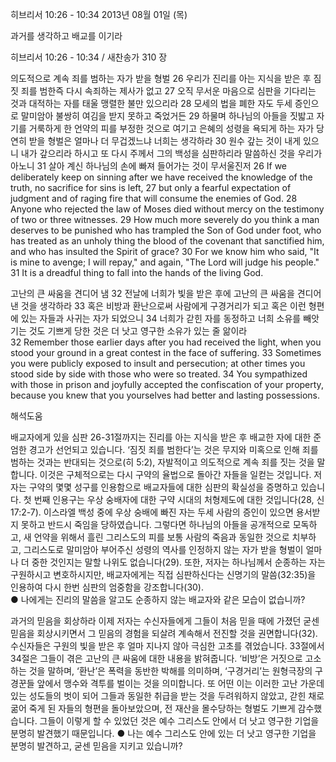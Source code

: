 히브리서 10:26 - 10:34 
2013년 08월 01일 (목)

과거를 생각하고 배교를 이기라



히브리서 10:26 - 10:34 / 새찬송가 310 장


의도적으로 계속 죄를 범하는 자가 받을 형벌
26 우리가 진리를 아는 지식을 받은 후 짐짓 죄를 범한즉 다시 속죄하는 제사가 없고 27 오직 무서운 마음으로 심판을 기다리는 것과 대적하는 자를 태울 맹렬한 불만 있으리라 28 모세의 법을 폐한 자도 두세 증인으로 말미암아 불쌍히 여김을 받지 못하고 죽었거든 29 하물며 하나님의 아들을 짓밟고 자기를 거룩하게 한 언약의 피를 부정한 것으로 여기고 은혜의 성령을 욕되게 하는 자가 당연히 받을 형벌은 얼마나 더 무겁겠느냐 너희는 생각하라 30 원수 갚는 것이 내게 있으니 내가 갚으리라 하시고 또 다시 주께서 그의 백성을 심판하리라 말씀하신 것을 우리가 아노니 31 살아 계신 하나님의 손에 빠져 들어가는 것이 무서울진저
26 If we deliberately keep on sinning after we have received the knowledge of the truth, no sacrifice for sins is left, 27 but only a fearful expectation of judgment and of raging fire that will consume the enemies of God. 28 Anyone who rejected the law of Moses died without mercy on the testimony of two or three witnesses. 29 How much more severely do you think a man deserves to be punished who has trampled the Son of God under foot, who has treated as an unholy thing the blood of the covenant that sanctified him, and who has insulted the Spirit of grace? 30 For we know him who said, "It is mine to avenge; I will repay," and again, "The Lord will judge his people." 31 It is a dreadful thing to fall into the hands of the living God.   

고난의 큰 싸움을 견디어 냄
32 전날에 너희가 빛을 받은 후에 고난의 큰 싸움을 견디어 낸 것을 생각하라 33 혹은 비방과 환난으로써 사람에게 구경거리가 되고 혹은 이런 형편에 있는 자들과 사귀는 자가 되었으니 34 너희가 갇힌 자를 동정하고 너희 소유를 빼앗기는 것도 기쁘게 당한 것은 더 낫고 영구한 소유가 있는 줄 앎이라  
32 Remember those earlier days after you had received the light, when you stood your ground in a great contest in the face of suffering. 33 Sometimes you were publicly exposed to insult and persecution; at other times you stood side by side with those who were so treated. 34 You sympathized with those in prison and joyfully accepted the confiscation of your property, because you knew that you yourselves had better and lasting possessions.

해석도움





배교자에게 있을 심판
26-31절까지는 진리를 아는 지식을 받은 후 배교한 자에 대한 준엄한 경고가 선언되고 있습니다. ‘짐짓 죄를 범한다’는 것은 무지와 미혹으로 인해 죄를 범하는 것과는 반대되는 것으로(히 5:2), 자발적이고 의도적으로 계속 죄를 짓는 것을 말합니다. 이것은 구체적으로는 다시 구약의 율법으로 돌아간 자들을 일컫는 것입니다. 저자는 구약의 몇몇 성구를 인용함으로 배교자들에 대한 심판의 확실성을 증명하고 있습니다. 첫 번째 인용구는 우상 숭배자에 대한 구약 시대의 처형제도에 대한 것입니다(28, 신 17:2-7). 이스라엘 백성 중에 우상 숭배에 빠진 자는 두세 사람의 증인이 있으면 용서받지 못하고 반드시 죽임을 당하였습니다. 그렇다면 하나님의 아들을 공개적으로 모독하고, 새 언약을 위해서 흘린 그리스도의 피를 보통 사람의 죽음과 동일한 것으로 치부하고, 그리스도로 말미암아 부어주신 성령의 역사를 인정하지 않는 자가 받을 형벌이 얼마나 더 중한 것인지는 말할 나위도 없습니다(29). 또한, 저자는 하나님께서 순종하는 자는 구원하시고 변호하시지만, 배교자에게는 직접 심판하신다는 신명기의 말씀(32:35)을 인용하여 다시 한번 심판의 엄중함을 강조합니다(30).  
● 나에게는 진리의 말씀을 알고도 순종하지 않는 배교자와 같은 모습이 없습니까?  

과거의 믿음을 회상하라
이제 저자는 수신자들에게 그들이 처음 믿을 때에 가졌던 굳센 믿음을 회상시키면서 그 믿음의 경험을 되살려 계속해서 전진할 것을 권면합니다(32). 수신자들은 구원의 빛을 받은 후 얼마 지나지 않아 극심한 고초를 겪었습니다. 33절에서 34절은 그들이 겪은 고난의 큰 싸움에 대한 내용을 밝혀줍니다. ‘비방’은 거짓으로 고소하는 것을 말하며, ‘환난’은 폭력을 동반한 박해를 의미하며, ‘구경거리’는 원형극장의 구경꾼들 앞에서 맹수와 격투를 벌이는 것을 의미합니다. 또 어떤 이는 이러한 고난 가운데 있는 성도들의 벗이 되어 그들과 동일한 취급을 받는 것을 두려워하지 않았고, 갇힌 채로 굶어 죽게 된 자들의 형편을 돌아보았으며, 전 재산을 몰수당하는 형벌도 기쁘게 감수했습니다. 그들이 이렇게 할 수 있었던 것은 예수 그리스도 안에서 더 낫고 영구한 기업을 분명히 발견했기 때문입니다. 
● 나는 예수 그리스도 안에 있는 더 낫고 영구한 기업을 분명히 발견하고, 굳센 믿음을 지키고 있습니까?